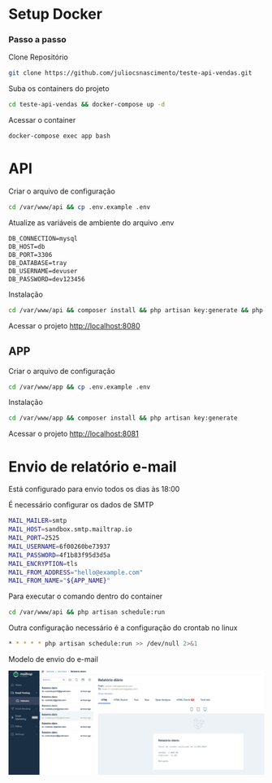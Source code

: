 
# Setup Docker

### Passo a passo
Clone Repositório
```sh
git clone https://github.com/juliocsnascimento/teste-api-vendas.git
```

Suba os containers do projeto
```sh
cd teste-api-vendas && docker-compose up -d
```

Acessar o container
```sh
docker-compose exec app bash
```

# API

Criar o arquivo de configuração
```sh
cd /var/www/api && cp .env.example .env
```

Atualize as variáveis de ambiente do arquivo .env
```dosini
DB_CONNECTION=mysql
DB_HOST=db
DB_PORT=3306
DB_DATABASE=tray
DB_USERNAME=devuser
DB_PASSWORD=dev123456

```

Instalação
```sh
cd /var/www/api && composer install && php artisan key:generate && php artisan migrate
```

Acessar o projeto
[http://localhost:8080](http://localhost:8080)

## APP

Criar o arquivo de configuração
```sh
cd /var/www/app && cp .env.example .env
```

Instalação
```sh
cd /var/www/app && composer install && php artisan key:generate
```

Acessar o projeto
[http://localhost:8081](http://localhost:8081)


# Envio de relatório e-mail

Está configurado para envio todos os dias às 18:00 

É necessário configurar os dados de SMTP

```sh
MAIL_MAILER=smtp
MAIL_HOST=sandbox.smtp.mailtrap.io
MAIL_PORT=2525
MAIL_USERNAME=6f00260be73937
MAIL_PASSWORD=4f1b83f95d3d5a
MAIL_ENCRYPTION=tls
MAIL_FROM_ADDRESS="hello@example.com"
MAIL_FROM_NAME="${APP_NAME}"
```

Para executar o comando dentro do container
```sh
cd /var/www/api && php artisan schedule:run
```

Outra configuração necessário é a configuração do crontab no linux

```sh
* * * * * php artisan schedule:run >> /dev/null 2>&1
```

Modelo de envio do e-mail

![Alt text](image.png)
